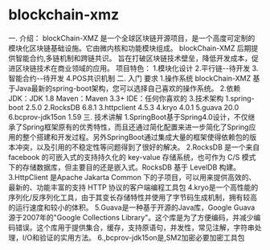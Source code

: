 # blockchain-xmz
一. 介绍：
blockChain-XMZ 是一个全球区块链开源项目，是一个高度可定制的模块化区块链基础设施。它由微内核和功能模块组成。
blockChain-XMZ 后期提供智能合约,多链机制和跨链共识。
旨在打破区块链技术壁垒，降低开发成本，促进区块链技术在商业领域的应用。
项目特色：
1.模块化设计
2.平行链--待开发
3.智能合约--待开发
4.POS共识机制
二. 入门
要求
1.操作系统
blockChain-XMZ 基于Java最新的spring-boot架构，您可以选择自己喜欢的操作系统。
2.依赖
JDK：JDK 1.8
Maven：Maven 3.3+
IDE：任何你喜欢的
3.技术架构
1.spring-boot 2.5.0
2.RocksDB 6.8.1
3.httpclient 4.5.3
4.kryo 4.0.1
5.guava 20.0
6.bcprov-jdk15on 1.59
三. 技术讲解
1.SpringBoot基于Spring4.0设计，不仅继承了Spring框架原有的优秀特性，而且还通过简化配置来进一步简化了Spring应用的整个搭建和开发过程。另外SpringBoot通过集成大量的框架使得依赖包的版本冲突，以及引用的不稳定性等问题得到了很好的解决。
2.RocksDB 是一个来自 facebook 的可嵌入式的支持持久化的 key-value 存储系统，也可作为 C/S 模式下的存储数据库，但主要目的还是嵌入式。RocksDB 基于 LevelDB 构建。
3.HttpClient 是Apache Jakarta Common 下的子项目，可以用来提供高效的、最新的、功能丰富的支持 HTTP 协议的客户端编程工具包
4.kryo是一个高性能的序列化/反序列化工具，由于其变长存储特性并使用了字节码生成机制，拥有较高的运行速度和较小的体积。
5.Guava是一种基于开源的Java库，Google Guava源于2007年的"Google Collections Library"。这个库是为了方便编码，并减少编码错误。这个库用于提供集合，缓存，支持原语句，并发性，常见注解，字符串处理，I/O和验证的实用方法。
6.,bcprov-jdk15on是,SM2加密必要加密工具包